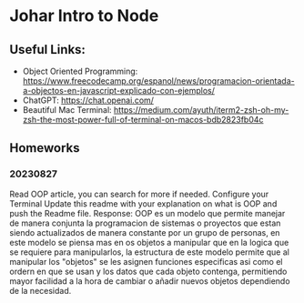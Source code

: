 # Johar Intro to Node

## Useful Links:
- Object Oriented Programming: https://www.freecodecamp.org/espanol/news/programacion-orientada-a-objectos-en-javascript-explicado-con-ejemplos/
- ChatGPT: https://chat.openai.com/
- Beautiful Mac Terminal: https://medium.com/ayuth/iterm2-zsh-oh-my-zsh-the-most-power-full-of-terminal-on-macos-bdb2823fb04c

## Homeworks
### 20230827
Read OOP article, you can search for more if needed.
Configure your Terminal
Update this readme with your explanation on what is OOP and push the Readme file.
Response: OOP es un modelo que permite manejar de manera conjunta la programacion de sistemas o proyectos que estan siendo actualizados de manera constante por un grupo de personas, en este modelo se piensa mas en os objetos a manipular que en la logica que se requiere para manipularlos, la estructura de este modelo permite que al manipular los "objetos" se les asignen funciones especificas asi como el ordern en que se usan y los datos que cada objeto contenga, permitiendo mayor facilidad a la hora de cambiar o añadir nuevos objetos dependiendo de la necesidad.
